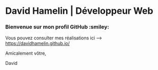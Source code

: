 # David Hamelin | Développeur Web

<h3>Bienvenue sur mon profil GitHub :smiley: </h3>

Vous pouvez consulter mes réalisations ici --> <a href="https://davidhamelin.github.io/">https://davidhamelin.github.io/</a>

Amicalement vôtre,

David
